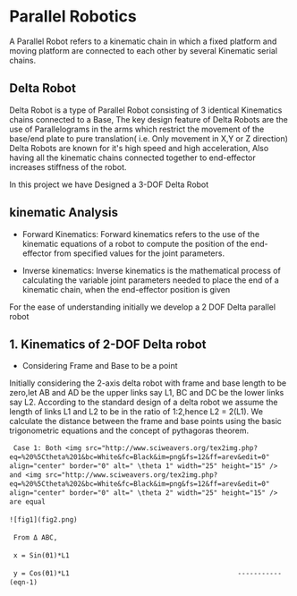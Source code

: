 # Parallel Robotics

A Parallel Robot refers to a kinematic chain in which a fixed platform and moving platform are connected to each other by several Kinematic serial chains.


## Delta Robot

Delta Robot is a type of Parallel Robot consisting of 3 identical Kinematics chains connected to a Base, The key design feature of Delta Robots are the use of Parallelograms in the arms
which restrict the movement of the base/end plate to pure translation( i.e. Only movement in X,Y or Z direction) 
Delta Robots are known for it's high speed and high acceleration, Also having all the kinematic chains connected together to end-effector increases stiffness of the robot.

In this project we have Designed a 3-DOF Delta Robot

## kinematic Analysis

+  Forward Kinematics: 
Forward kinematics refers to the use of the kinematic equations of a robot to compute the position of the end-effector from specified values for the joint parameters.

+  Inverse kinematics: 
Inverse kinematics is the mathematical process of calculating the variable joint parameters needed to place the end of a kinematic chain, when the end-effector position is given



For the ease of understanding initially we develop a 2 DOF Delta parallel robot

##  1. Kinematics of 2-DOF Delta robot

+ Considering Frame and Base to be a point

Initially considering the 2-axis delta robot with frame and base length to be zero,let AB and AD be the upper links say L1, BC and DC 
be the lower links say L2. According to the standard design of a delta robot we assume the length of links L1 and L2 to be in the ratio 
of 1:2,hence L2 = 2(L1). We calculate the distance between the frame and base points using the basic trigonometric equations and 
the concept of pythagoras theorem.


     Case 1: Both <img src="http://www.sciweavers.org/tex2img.php?eq=%20%5Ctheta%201&bc=White&fc=Black&im=png&fs=12&ff=arev&edit=0" align="center" border="0" alt=" \theta 1" width="25" height="15" /> and <img src="http://www.sciweavers.org/tex2img.php?eq=%20%5Ctheta%202&bc=White&fc=Black&im=png&fs=12&ff=arev&edit=0" align="center" border="0" alt=" \theta 2" width="25" height="15" /> are equal

    ![fig1](fig2.png)

     From Δ ABC,

     x = Sin(ϴ1)*L1
     
     y = Cos(ϴ1)*L1                                          -----------(eqn-1)


    
    


    


